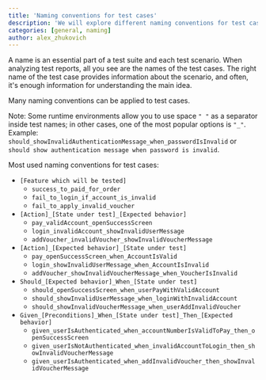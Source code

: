 ```yaml
---
title: 'Naming conventions for test cases'
description: 'We will explore different naming conventions for test cases.'
categories: [general, naming]
author: alex_zhukovich
---
```

A name is an essential part of a test suite and each test scenario. When analyzing test reports, all you see are the names of the test cases. The right name of the test case provides information about the scenario, and often, it's enough information for understanding the main idea.

Many naming conventions can be applied to test cases.

Note: Some runtime environments allow you to use space `" "` as a separator inside test names; in other cases, one of the most popular options is `"_"`. Example: `should_showInvalidAuthenticationMessage_when_passwordIsInvalid` or `should show authentication message when password is invalid`.

Most used naming conventions for test cases:
* `[Feature which will be tested]`
  * `success_to_paid_for_order`
  * `fail_to_login_if_account_is_invalid`
  * `fail_to_apply_invalid_voucher`
* `[Action]_[State under test]_[Expected behavior]`
  * `pay_validAccount_openSuccessScreen`
  * `login_invalidAccount_showInvalidUserMessage`
  * `addVoucher_invalidVoucher_showInvalidVoucherMessage`
* `[Action]_[Expected behavior]_[State under test]`
  * `pay_openSuccessScreen_when_AccountIsValid`
  * `login_showInvalidUserMessage_when_AccountIsInvalid`
  * `addVoucher_showInvalidVoucherMessage_when_VoucherIsInvalid`
* `Should_[Expected behavior]_When_[State under test]`
  * `should_openSuccessScreen_when_userPayWithValidAccount`
  * `should_showInvalidUserMessage_when_loginWithInvalidAccount`
  * `should_showInvalidVoucherMessage_when_userAddInvalidVoucher`
* `Given_[Preconditions]_When_[State under test]_Then_[Expected behavior]`
  * `given_userIsAuthenticated_when_accountNumberIsValidToPay_then_openSuccessScreen`
  * `given_userIsNotAuthenticated_when_invalidAccountToLogin_then_showInvalidVoucherMessage`
  * `given_userIsAuthenticated_when_addInvalidVoucher_then_showInvalidVoucherMessage`
